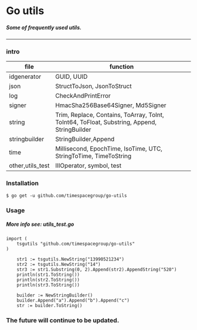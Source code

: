 # Go utils

##### Some of frequently used utils.

---------------------------------------

### intro
|file|function
|---|---
|idgenerator |  GUID, UUID
|json |  StructToJson, JsonToStruct
|log |  CheckAndPrintError
|signer |  HmacSha256Base64Signer, Md5Signer
|string |  Trim, Replace, Contains, ToArray, ToInt, ToInt64, ToFloat, Substring, Append, StringBuilder
|stringbuilder| StringBuilder,Append
|time |  Millisecond, EpochTime, IsoTime, UTC, StringToTime, TimeToString
|other,utils_test |  IIIOperator, symbol, test

### Installation
```
$ go get -u github.com/timespacegroup/go-utils
```

### Usage

##### More info see: utils_test.go

```
import (
	tsgutils "github.com/timespacegroup/go-utils"
)
```
```
	str1 := tsgutils.NewString("13990521234")
	str2 := tsgutils.NewString("14")
	str3 := str1.Substring(0, 2).Append(str2).AppendString("520")
	println(str1.ToString())
	println(str2.ToString())
	println(str3.ToString())
```
```
	builder := NewStringBuilder()
	builder.Append("a").Append("b").Append("c")
	str := builder.ToString()
```
### The future will continue to be updated.
